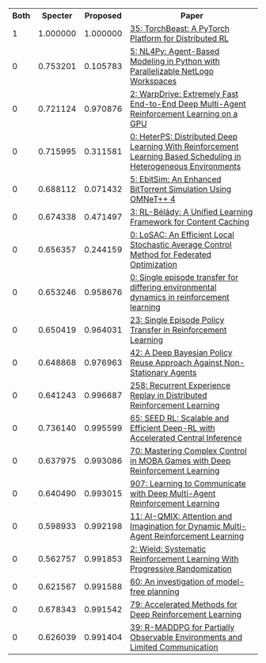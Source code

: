 <html><table><tr>
<th>Both</th>
<th>Specter</th>
<th>Proposed</th>
<th>Paper</th>
</tr>
<tr>
<td>1</td>
<td>1.000000</td>
<td>1.000000</td>
<td><a href="https://www.semanticscholar.org/paper/b81d6c9138a51e7e109ec59d04f22f7186b3b7dc">35: TorchBeast: A PyTorch Platform for Distributed RL</a></td>
</tr>
<tr>
<td>0</td>
<td>0.753201</td>
<td>0.105783</td>
<td><a href="https://www.semanticscholar.org/paper/aecf56ffc72fc4e6635d6bef47fc1157c89b3a23">5: NL4Py: Agent-Based Modeling in Python with Parallelizable NetLogo Workspaces</a></td>
</tr>
<tr>
<td>0</td>
<td>0.721124</td>
<td>0.970876</td>
<td><a href="https://www.semanticscholar.org/paper/c164da9e4389e6218f9a78e378fa95bcb23f7d24">2: WarpDrive: Extremely Fast End-to-End Deep Multi-Agent Reinforcement Learning on a GPU</a></td>
</tr>
<tr>
<td>0</td>
<td>0.715995</td>
<td>0.311581</td>
<td><a href="https://www.semanticscholar.org/paper/af2b4b4a2fea517c73aa4ca0cd1d31d6adc32bc5">0: HeterPS: Distributed Deep Learning With Reinforcement Learning Based Scheduling in Heterogeneous Environments</a></td>
</tr>
<tr>
<td>0</td>
<td>0.688112</td>
<td>0.071432</td>
<td><a href="https://www.semanticscholar.org/paper/1ee9ba9c9a8b4606b0e944fa86df28c7cfb29ccb">5: EbitSim: An Enhanced BitTorrent Simulation Using OMNeT++ 4</a></td>
</tr>
<tr>
<td>0</td>
<td>0.674338</td>
<td>0.471497</td>
<td><a href="https://www.semanticscholar.org/paper/e62d521ee523552e19128eb035955452f53630cb">3: RL-Bélády: A Unified Learning Framework for Content Caching</a></td>
</tr>
<tr>
<td>0</td>
<td>0.656357</td>
<td>0.244159</td>
<td><a href="https://www.semanticscholar.org/paper/5f778ca7d13713595d1460764ed53bd0074b9a27">0: LoSAC: An Efficient Local Stochastic Average Control Method for Federated Optimization</a></td>
</tr>
<tr>
<td>0</td>
<td>0.653246</td>
<td>0.958676</td>
<td><a href="https://www.semanticscholar.org/paper/642ecfdfc0a4c649ce702e6bbb1a3cf158577d72">0: Single episode transfer for differing environmental dynamics in reinforcement learning</a></td>
</tr>
<tr>
<td>0</td>
<td>0.650419</td>
<td>0.964031</td>
<td><a href="https://www.semanticscholar.org/paper/6cd495ced96ebe9838d533cfaf8b044fcb8a66c1">23: Single Episode Policy Transfer in Reinforcement Learning</a></td>
</tr>
<tr>
<td>0</td>
<td>0.648868</td>
<td>0.976963</td>
<td><a href="https://www.semanticscholar.org/paper/6b5c4f1f4b4ec90383f43f8bb41ef9758762a53e">42: A Deep Bayesian Policy Reuse Approach Against Non-Stationary Agents</a></td>
</tr>
<tr>
<td>0</td>
<td>0.641243</td>
<td>0.996687</td>
<td><a href="https://www.semanticscholar.org/paper/8ede7ddf99986d69562455bc8d69222fc3e27350">258: Recurrent Experience Replay in Distributed Reinforcement Learning</a></td>
</tr>
<tr>
<td>0</td>
<td>0.736140</td>
<td>0.995599</td>
<td><a href="https://www.semanticscholar.org/paper/89a6e3796aca72f370a1f1550f5759cea7eef382">65: SEED RL: Scalable and Efficient Deep-RL with Accelerated Central Inference</a></td>
</tr>
<tr>
<td>0</td>
<td>0.637975</td>
<td>0.993086</td>
<td><a href="https://www.semanticscholar.org/paper/292bbd1287a0674cd9e3e79224e768ca557dcf81">70: Mastering Complex Control in MOBA Games with Deep Reinforcement Learning</a></td>
</tr>
<tr>
<td>0</td>
<td>0.640490</td>
<td>0.993015</td>
<td><a href="https://www.semanticscholar.org/paper/0772905d40b9afa3dc087a88184f09f3b3e1464f">907: Learning to Communicate with Deep Multi-Agent Reinforcement Learning</a></td>
</tr>
<tr>
<td>0</td>
<td>0.598933</td>
<td>0.992198</td>
<td><a href="https://www.semanticscholar.org/paper/60c0d06bd24d1f66f84a44a8931d3276313a4029">11: AI-QMIX: Attention and Imagination for Dynamic Multi-Agent Reinforcement Learning</a></td>
</tr>
<tr>
<td>0</td>
<td>0.562757</td>
<td>0.991853</td>
<td><a href="https://www.semanticscholar.org/paper/a9ae2bf20151247910fe8fc77cd4db8f35bfead0">2: Wield: Systematic Reinforcement Learning With Progressive Randomization</a></td>
</tr>
<tr>
<td>0</td>
<td>0.621567</td>
<td>0.991588</td>
<td><a href="https://www.semanticscholar.org/paper/70dbcbcea2f804dd88f291235ae9781de511643a">60: An investigation of model-free planning</a></td>
</tr>
<tr>
<td>0</td>
<td>0.678343</td>
<td>0.991542</td>
<td><a href="https://www.semanticscholar.org/paper/67ee02edb5d969c0657314ed6c1a6ed62121ac29">79: Accelerated Methods for Deep Reinforcement Learning</a></td>
</tr>
<tr>
<td>0</td>
<td>0.626039</td>
<td>0.991404</td>
<td><a href="https://www.semanticscholar.org/paper/6dd9466b1fe3482843f73f0957541b073fb9597c">39: R-MADDPG for Partially Observable Environments and Limited Communication</a></td>
</tr>
</table></html>
